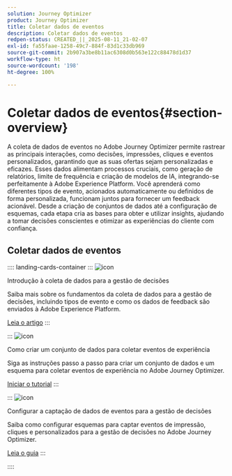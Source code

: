 ```yaml
---
solution: Journey Optimizer
product: Journey Optimizer
title: Coletar dados de eventos
description: Coletar dados de eventos
redpen-status: CREATED_||_2025-08-11_21-02-07
exl-id: fa55faae-1258-49c7-884f-83d1c33db969
source-git-commit: 2b907a3be8b11ac6308d0b563e122c88478d1d37
workflow-type: ht
source-wordcount: '198'
ht-degree: 100%

---
```


# Coletar dados de eventos{#section-overview}

A coleta de dados de eventos no Adobe Journey Optimizer permite rastrear as principais interações, como decisões, impressões, cliques e eventos personalizados, garantindo que as suas ofertas sejam personalizadas e eficazes. Esses dados alimentam processos cruciais, como geração de relatórios, limite de frequência e criação de modelos de IA, integrando-se perfeitamente à Adobe Experience Platform. Você aprenderá como diferentes tipos de evento, acionados automaticamente ou definidos de forma personalizada, funcionam juntos para fornecer um feedback acionável. Desde a criação de conjuntos de dados até a configuração de esquemas, cada etapa cria as bases para obter e utilizar insights, ajudando a tomar decisões conscientes e otimizar as experiências do cliente com confiança.

## Coletar dados de eventos

:::: landing-cards-container
:::
![icon](https://cdn.experienceleague.adobe.com/icons/book.svg)

Introdução à coleta de dados para a gestão de decisões

Saiba mais sobre os fundamentos da coleta de dados para a gestão de decisões, incluindo tipos de evento e como os dados de feedback são enviados à Adobe Experience Platform.

[Leia o artigo](../using/offers/data-collection/data-collection.md)
:::

:::
![icon](https://cdn.experienceleague.adobe.com/icons/circle-play.svg)

Como criar um conjunto de dados para coletar eventos de experiência

Siga as instruções passo a passo para criar um conjunto de dados e um esquema para coletar eventos de experiência no Adobe Journey Optimizer.

[Iniciar o tutorial](../using/offers/data-collection/create-dataset.md)
:::

:::
![icon](https://cdn.experienceleague.adobe.com/icons/gear.svg)

Configurar a captação de dados de eventos para a gestão de decisões

Saiba como configurar esquemas para captar eventos de impressão, cliques e personalizados para a gestão de decisões no Adobe Journey Optimizer.

[Leia o guia](../using/offers/data-collection/schema-requirement.md)
:::

::::
